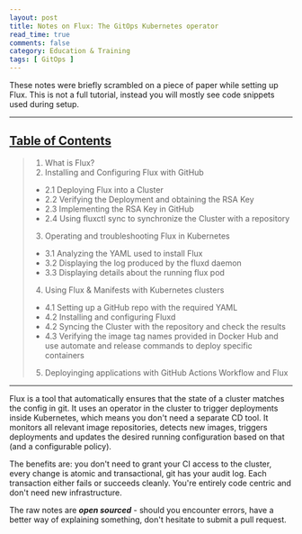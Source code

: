 ```yaml
---
layout: post
title: Notes on Flux: The GitOps Kubernetes operator
read_time: true  
comments: false
category: Education & Training
tags: [ GitOps ]
---
```


These notes were briefly scrambled on a piece of paper while setting up Flux. This is not a full tutorial, instead you will mostly see code snippets used during setup.

------------------------------------------------------------------------------

## **<u>Table of Contents</u>**

> 1. What is Flux?
> 2. Installing and Configuring Flux with GitHub
> * 2.1 Deploying Flux into a Cluster
> * 2.2 Verifying the Deployment and obtaining the RSA Key
> * 2.3 Implementing the RSA Key in GitHub
> * 2.4 Using fluxctl sync to synchronize the Cluster with a repository
> 3. Operating and troubleshooting Flux in Kubernetes
> * 3.1 Analyzing the YAML used to install Flux
> * 3.2 Displaying the log produced by the fluxd daemon
> * 3.3 Displaying details about the running flux pod
> 4. Using Flux & Manifests with Kubernetes clusters
> * 4.1 Setting up a GitHub repo with the required YAML
> * 4.2 Installing and configuring Fluxd
> * 4.2 Syncing the Cluster with the repository and check the results
> * 4.3 Verifying the image tag names provided in Docker Hub and use automate and release commands to deploy specific containers
> 5. Deployinging applications with GitHub Actions Workflow and Flux

------------------------------------------------------------------------------

Flux is a tool that automatically ensures that the state of a cluster matches the config in git. It uses an operator in the cluster to trigger deployments inside Kubernetes, which means you don't need a separate CD tool. It monitors all relevant image repositories, detects new images, triggers deployments and updates the desired running configuration based on that (and a configurable policy).

The benefits are: you don't need to grant your CI access to the cluster, every change is atomic and transactional, git has your audit log. Each transaction either fails or succeeds cleanly. You're entirely code centric and don't need new infrastructure.

The raw notes are ***open sourced*** - should you encounter errors, have a better way of explaining something, don't hesitate to submit a pull request.
